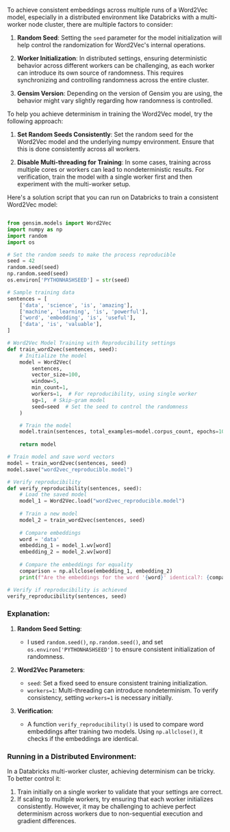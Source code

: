 To achieve consistent embeddings across multiple runs of a Word2Vec model, especially in a distributed environment like Databricks with a multi-worker node cluster, there are multiple factors to consider:

1.  **Random Seed**: Setting the `seed` parameter for the model initialization will help control the randomization for Word2Vec's internal operations.
    
2.  **Worker Initialization**: In distributed settings, ensuring deterministic behavior across different workers can be challenging, as each worker can introduce its own source of randomness. This requires synchronizing and controlling randomness across the entire cluster.
    
3.  **Gensim Version**: Depending on the version of Gensim you are using, the behavior might vary slightly regarding how randomness is controlled.
    

To help you achieve determinism in training the Word2Vec model, try the following approach:

1.  **Set Random Seeds Consistently**: Set the random seed for the Word2Vec model and the underlying numpy environment. Ensure that this is done consistently across all workers.
    
2.  **Disable Multi-threading for Training**: In some cases, training across multiple cores or workers can lead to nondeterministic results. For verification, train the model with a single worker first and then experiment with the multi-worker setup.
    

Here's a solution script that you can run on Databricks to train a consistent Word2Vec model:

```python

from gensim.models import Word2Vec
import numpy as np
import random
import os

# Set the random seeds to make the process reproducible
seed = 42
random.seed(seed)
np.random.seed(seed)
os.environ['PYTHONHASHSEED'] = str(seed)

# Sample training data
sentences = [
    ['data', 'science', 'is', 'amazing'],
    ['machine', 'learning', 'is', 'powerful'],
    ['word', 'embedding', 'is', 'useful'],
    ['data', 'is', 'valuable'],
]

# Word2Vec Model Training with Reproducibility settings
def train_word2vec(sentences, seed):
    # Initialize the model
    model = Word2Vec(
        sentences,
        vector_size=100,
        window=5,
        min_count=1,
        workers=1,  # For reproducibility, using single worker
        sg=1,  # Skip-gram model
        seed=seed  # Set the seed to control the randomness
    )

    # Train the model
    model.train(sentences, total_examples=model.corpus_count, epochs=10)
    
    return model

# Train model and save word vectors
model = train_word2vec(sentences, seed)
model.save("word2vec_reproducible.model")

# Verify reproducibility
def verify_reproducibility(sentences, seed):
    # Load the saved model
    model_1 = Word2Vec.load("word2vec_reproducible.model")
    
    # Train a new model
    model_2 = train_word2vec(sentences, seed)
    
    # Compare embeddings
    word = 'data'
    embedding_1 = model_1.wv[word]
    embedding_2 = model_2.wv[word]
    
    # Compare the embeddings for equality
    comparison = np.allclose(embedding_1, embedding_2)
    print(f"Are the embeddings for the word '{word}' identical?: {comparison}")

# Verify if reproducibility is achieved
verify_reproducibility(sentences, seed)
```

### Explanation:

1.  **Random Seed Setting**:
    
    *   I used `random.seed()`, `np.random.seed()`, and set `os.environ['PYTHONHASHSEED']` to ensure consistent initialization of randomness.
2.  **Word2Vec Parameters**:
    
    *   `seed`: Set a fixed seed to ensure consistent training initialization.
    *   `workers=1`: Multi-threading can introduce nondeterminism. To verify consistency, setting `workers=1` is necessary initially.
3.  **Verification**:
    
    *   A function `verify_reproducibility()` is used to compare word embeddings after training two models. Using `np.allclose()`, it checks if the embeddings are identical.

### Running in a Distributed Environment:

In a Databricks multi-worker cluster, achieving determinism can be tricky. To better control it:

1.  Train initially on a single worker to validate that your settings are correct.
2.  If scaling to multiple workers, try ensuring that each worker initializes consistently. However, it may be challenging to achieve perfect determinism across workers due to non-sequential execution and gradient differences.